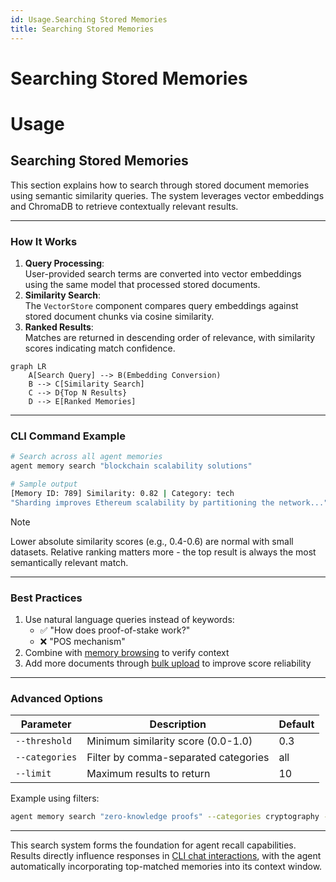 ```yaml
---
id: Usage.Searching Stored Memories
title: Searching Stored Memories
---
```

# Searching Stored Memories
# Usage

## Searching Stored Memories

This section explains how to search through stored document memories using semantic similarity queries. The system leverages vector embeddings and ChromaDB to retrieve contextually relevant results.

---

### How It Works
1. **Query Processing**:  
   User-provided search terms are converted into vector embeddings using the same model that processed stored documents.
2. **Similarity Search**:  
   The `VectorStore` component compares query embeddings against stored document chunks via cosine similarity.
3. **Ranked Results**:  
   Matches are returned in descending order of relevance, with similarity scores indicating match confidence.

```mermaid
graph LR
    A[Search Query] --> B(Embedding Conversion)
    B --> C[Similarity Search]
    C --> D{Top N Results}
    D --> E[Ranked Memories]
```

---

### CLI Command Example
```bash
# Search across all agent memories
agent memory search "blockchain scalability solutions"

# Sample output
[Memory ID: 789] Similarity: 0.82 | Category: tech
"Sharding improves Ethereum scalability by partitioning the network..."
```

> [!NOTE]  
> Lower absolute similarity scores (e.g., 0.4-0.6) are normal with small datasets. Relative ranking matters more - the top result is always the most semantically relevant match.

---

### Best Practices
1. Use natural language queries instead of keywords:
   - ✅ "How does proof-of-stake work?"
   - ❌ "POS mechanism"
2. Combine with [memory browsing](link-to-list-section) to verify context
3. Add more documents through [bulk upload](link-to-upload-section) to improve score reliability

---

### Advanced Options
| Parameter      | Description                          | Default |
|----------------|--------------------------------------|---------|
| `--threshold`  | Minimum similarity score (0.0-1.0)   | 0.3     |
| `--categories` | Filter by comma-separated categories| all     |
| `--limit`      | Maximum results to return           | 10      |

Example using filters:
```bash
agent memory search "zero-knowledge proofs" --categories cryptography --threshold 0.45
```

---

This search system forms the foundation for agent recall capabilities. Results directly influence responses in [CLI chat interactions](link-to-cli-section), with the agent automatically incorporating top-matched memories into its context window.
